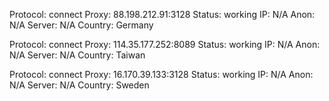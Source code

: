 Protocol: connect
Proxy: 88.198.212.91:3128
Status: working
IP: N/A
Anon: N/A
Server: N/A
Country: Germany

Protocol: connect
Proxy: 114.35.177.252:8089
Status: working
IP: N/A
Anon: N/A
Server: N/A
Country: Taiwan

Protocol: connect
Proxy: 16.170.39.133:3128
Status: working
IP: N/A
Anon: N/A
Server: N/A
Country: Sweden

